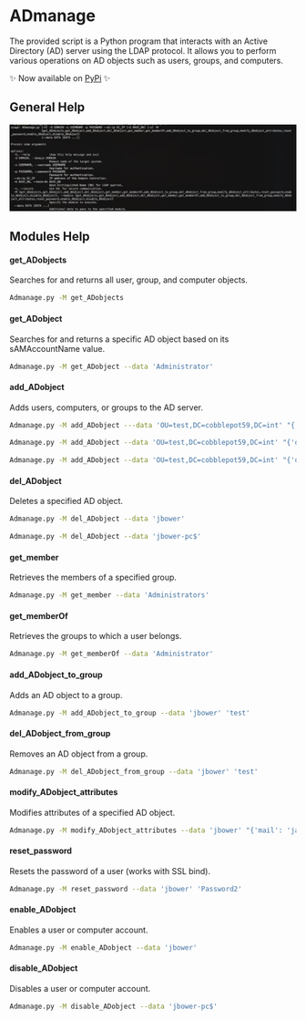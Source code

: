 # ADmanage

The provided script is a Python program that interacts with an Active Directory (AD) server using the LDAP protocol. It allows you to perform various operations on AD objects such as users, groups, and computers.

:sparkles: Now available on [PyPi](https://pypi.org/project/ADmanage/) :sparkles:

## General Help
![alt text](https://raw.githubusercontent.com/CobblePot59/ADmanage/main/pictures/ADmanage.png)

## Modules Help
#### get_ADobjects
Searches for and returns all user, group, and computer objects.
```sh
Admanage.py -M get_ADobjects
```
#### get_ADobject
Searches for and returns a specific AD object based on its sAMAccountName value.
```sh
Admanage.py -M get_ADobject --data 'Administrator'
```
#### add_ADobject
Adds users, computers, or groups to the AD server.
```sh
Admanage.py -M add_ADobject ---data 'OU=test,DC=cobblepot59,DC=int' "{'objectClass': 'user', 'givenName': 'Jack', 'sn': 'Bower', 'password': 'Password1'}"
```
```sh
Admanage.py -M add_ADobject --data 'OU=test,DC=cobblepot59,DC=int' "{'objectClass': 'computer', 'cn': 'jbower-pc'}"
```
```sh
Admanage.py -M add_ADobject --data 'OU=test,DC=cobblepot59,DC=int' "{'objectClass': 'group', 'cn': '24hChrono'}"
```
#### del_ADobject
Deletes a specified AD object.
```sh
Admanage.py -M del_ADobject --data 'jbower'
```
```sh
Admanage.py -M del_ADobject --data 'jbower-pc$'
```
#### get_member
Retrieves the members of a specified group.
```sh
Admanage.py -M get_member --data 'Administrators'
```
#### get_memberOf
Retrieves the groups to which a user belongs.
```sh
Admanage.py -M get_memberOf --data 'Administrator'
```
#### add_ADobject_to_group
Adds an AD object to a group.
```sh
Admanage.py -M add_ADobject_to_group --data 'jbower' 'test'
```
#### del_ADobject_from_group
Removes an AD object from a group.
```sh
Admanage.py -M del_ADobject_from_group --data 'jbower' 'test'
```
#### modify_ADobject_attributes
Modifies attributes of a specified AD object.
```sh
Admanage.py -M modify_ADobject_attributes --data 'jbower' "{'mail': 'jack.bower@cobblepot59.int'}"
```
#### reset_password
Resets the password of a user (works with SSL bind).
```sh
Admanage.py -M reset_password --data 'jbower' 'Password2'
```
#### enable_ADobject
Enables a user or computer account.
```sh
Admanage.py -M enable_ADobject --data 'jbower'
```
#### disable_ADobject
Disables a user or computer account.
```sh
Admanage.py -M disable_ADobject --data 'jbower-pc$'
```
